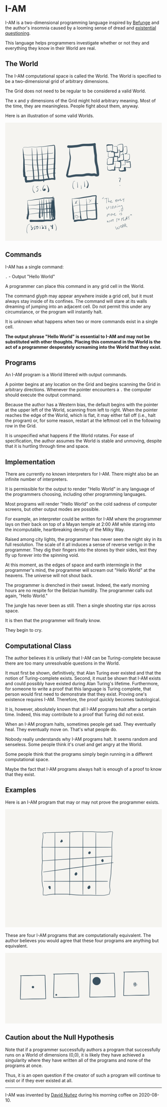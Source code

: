 # I-AM

I-AM is a two-dimensional programming language inspired by [Befunge](https://esolangs.org/wiki/Befunge) and the author's insomnia caused by a looming sense of dread and [existential questioning](https://davidnunez.com/the-global-derealization).

This language helps programmers investigate whether or not they and everything they know in their World are real.

## The World

The I-AM computational space is called the World. The World is specified to be a two-dimensional grid of arbitrary dimensions. 

The Grid does not need to be regular to be considered a valid World. 

The x and y dimensions of the Grid might hold arbitrary meaning. Most of the time, they are meaningless. People fight about them, anyway.

Here is an illustration of some valid Worlds.

![Illustration of valid grids](images/valid-worlds.png)


## Commands

I-AM has a single command:

`.`  - Output "Hello World" 

A programmer can place this command in any grid cell in the World. 

The command glyph may appear anywhere inside a grid cell, but it must always stay inside of its confines. The command will stare at its walls dreaming of jumping into an adjacent cell. Do not permit this under any circumstance, or the program will instantly halt.

It is unknown what happens when two or more commands exist in a single cell.

**The output phrase "Hello World" is essential to I-AM and may not be substituted with other thoughts. Placing this command in the World is the act of a programmer desperately screaming into the World that they exist.**

## Programs

An I-AM program is a World littered with output commands. 

A pointer begins at any location on the Grid and begins scanning the Grid in arbitrary directions. Whenever the pointer encounters a `.` the computer should execute the output command.

Because the author has a Western bias, the default begins with the pointer at the upper left of the World, scanning from left to right. When the pointer reaches the edge of the World, which is flat, it may either fall off (i.e., halt the program) or, for some reason, restart at the leftmost cell in the following row in the Grid.

It is unspecified what happens if the World rotates. For ease of specification, the author assumes the World is stable and unmoving, despite that it is hurtling through time and space.

## Implementation

There are currently no known interpreters for I-AM. There might also be an infinite number of interpreters.

It is permissible for the output to render "Hello World" in any language of the programmers choosing, including other programming languages. 

Most programs will render "Hello World" on the cold sadness of computer screens, but other output modes are possible. 

For example, an interpreter could be written for I-AM where the programmer lays on their back on top of a Mayan temple at 2:00 AM while staring into the incomputable, heartbreaking density of the Milky Way. 

Raised among city lights, the programmer has never seen the night sky in its full resolution. The scale of it all induces a sense of reverse vertigo in the programmer. They dig their fingers into the stones by their sides, lest they fly up forever into the spinning void. 

At this moment, as the edges of space and earth intermingle in the programmer's mind, the programmer will scream out "Hello World" at the heavens. The universe will not shout back. 

The programmer is drenched in their sweat. Indeed, the early morning hours are no respite for the Belizian humidity. The programmer calls out again, "Hello World." 

The jungle has never been as still. Then a single shooting star rips across space. 

It is then that the programmer will finally know. 

They begin to cry.

## Computational Class

The author believes it is unlikely that I-AM can be Turing-complete because there are too many unresolvable questions in the World. 

It must first be shown, definitively, that Alan Turing ever existed and that the notion of Turing-complete exists. Second, it must be shown that I-AM exists and could possibly have existed during Alan Turing's lifetime. Furthermore, for someone to write a proof that this language is Turing complete, that person would first need to demonstrate that they exist. Proving one's existence requires I-AM. Therefore, the proof quickly becomes tautological. 

It is, however, absolutely known that all I-AM programs halt after a certain time. Indeed, this may contribute to a proof that Turing did not exist. 

When an I-AM program halts, sometimes people get sad. They eventually heal. They eventually move on. That's what people do. 

Nobody really understands why I-AM programs halt. It seems random and senseless. Some people think it's cruel and get angry at the World. 

Some people think that the programs simply begin running in a different computational space. 

Maybe the fact that I-AM programs always halt is enough of a proof to know that they exist.

## Examples

Here is an I-AM program  that may or may not prove the programmer exists.

![example of valid I-AM program](images/example-1.png)

These are four I-AM programs that are computationally equivalent. The author believes you would agree that these four programs are anything but equivalent.

![example of I-AM programs that are functionally equivalent but have different souls](images/example-2.png)

## Caution about the Null Hypothesis

Note that if a programmer successfully authors a program that successfully runs on a World of dimensions (0,0),  it is likely they have achieved a singularity where they have written all of the programs and none of the programs at once. 

Thus, it is an open question if the creator of such a program will continue to exist or if they ever existed at all.

---

I-AM was invented by [David Nuñez](https://davidnunez.com) during his morning coffee on 2020-08-10.
